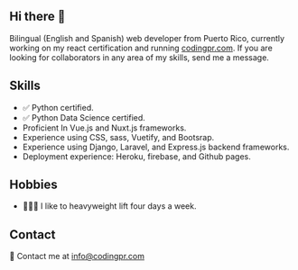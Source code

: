 ## Hi there 👋

Bilingual (English and Spanish) web developer from Puerto Rico, currently working on my react certification and running [codingpr.com](https://codingpr.com). If you are looking for collaborators in any area of my skills, send me a message.

## Skills
- :white_check_mark: Python certified.
- :white_check_mark: Python Data Science certified.
- Proficient In Vue.js and Nuxt.js frameworks.
- Experience using CSS, sass, Vuetify, and Bootsrap.
- Experience using Django, Laravel, and Express.js backend frameworks.
- Deployment experience: Heroku, firebase, and Github pages.

## Hobbies
- 🏋🏼‍♂️ I like to heavyweight lift four days a week.

## Contact
📧 Contact me at info@codingpr.com
